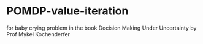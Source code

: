 # POMDP-value-iteration
for baby crying problem in the book Decision Making Under Uncertainty by Prof Mykel Kochenderfer
